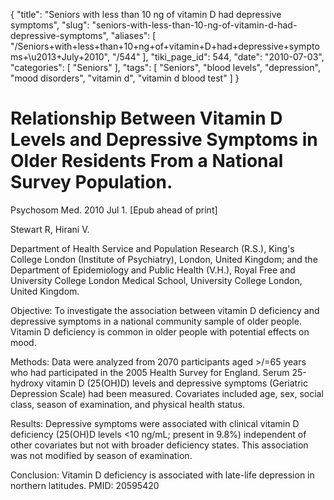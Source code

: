 {
    "title": "Seniors with less than 10 ng of vitamin D had depressive symptoms",
    "slug": "seniors-with-less-than-10-ng-of-vitamin-d-had-depressive-symptoms",
    "aliases": [
        "/Seniors+with+less+than+10+ng+of+vitamin+D+had+depressive+symptoms+\u2013+July+2010",
        "/544"
    ],
    "tiki_page_id": 544,
    "date": "2010-07-03",
    "categories": [
        "Seniors"
    ],
    "tags": [
        "Seniors",
        "blood levels",
        "depression",
        "mood disorders",
        "vitamin d",
        "vitamin d blood test"
    ]
}


# Relationship Between Vitamin D Levels and Depressive Symptoms in Older Residents From a National Survey Population.

Psychosom Med. 2010 Jul 1. <span>[Epub ahead of print]</span>

Stewart R, Hirani V.

Department of Health Service and Population Research (R.S.), King's College London (Institute of Psychiatry), London, United Kingdom; and the Department of Epidemiology and Public Health (V.H.), Royal Free and University College London Medical School, University College London, United Kingdom.

Objective: To investigate the association between vitamin D deficiency and depressive symptoms in a national community sample of older people. Vitamin D deficiency is common in older people with potential effects on mood. 

Methods: Data were analyzed from 2070 participants aged >/=65 years who had participated in the 2005 Health Survey for England. Serum 25-hydroxy vitamin D (25(OH)D) levels and depressive symptoms (Geriatric Depression Scale) had been measured. Covariates included age, sex, social class, season of examination, and physical health status. 

Results: Depressive symptoms were associated with clinical vitamin D deficiency (25(OH)D levels <10 ng/mL; present in 9.8%) independent of other covariates but not with broader deficiency states. This association was not modified by season of examination. 

Conclusion: Vitamin D deficiency is associated with late-life depression in northern latitudes. PMID: 20595420